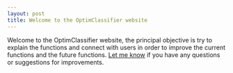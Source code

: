 ```yaml
---
layout: post
title: Welcome to the OptimClassifier website
---
```


Welcome to the OptimClassifier website, the principal objective is try to explain the functions and connect with users in order to improve the current functions and the future functions.  [Let me know](mailto:agustin.perez01@goumh.umh.es) if you have any questions or suggestions for improvements.
